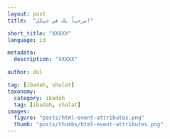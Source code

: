 ```yaml
---
layout: post
title:  "مرحباً بك في جيكل!"

short_title: "XXXXX"
language: id

metadata:
  description: "XXXXX"

author: dul

tag: [ibadah, shalat]
taxonomy:
  category: ibadah
  tag: [ibadah, shalat]
images:
  figure: "posts/html-event-attributes.png"
  thumb: "posts/thumbs/html-event-attributes.png"
---
```

